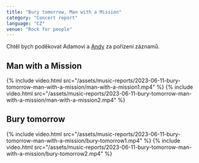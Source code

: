 ```yaml
---
title: "Bury tomorrow, Man with a Mission"
category: "Concert report"
language: "CZ"
venue: "Rock for people"
---
```


Chtěl bych poděkovat Adamovi a [Andy](https://andy.ggu.cz/) za pořízení záznamů.

## Man with a Mission
{% include video.html src="/assets/music-reports/2023-06-11-bury-tomorrow-man-with-a-mission/man-with-a-mission1.mp4" %}
{% include video.html src="/assets/music-reports/2023-06-11-bury-tomorrow-man-with-a-mission/man-with-a-mission2.mp4" %}

## Bury tomorrow
{% include video.html src="/assets/music-reports/2023-06-11-bury-tomorrow-man-with-a-mission/bury-tomorrow1.mp4" %}
{% include video.html src="/assets/music-reports/2023-06-11-bury-tomorrow-man-with-a-mission/bury-tomorrow2.mp4" %}

